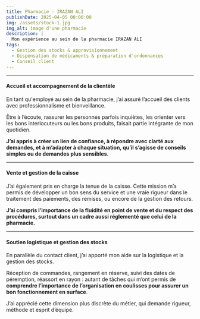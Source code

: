 ```yaml
---
title: Pharmacie - IRAZAN ALI
publishDate: 2025-04-05 00:00:00
img: /assets/stock-1.jpg
img_alt: image d'une pharmacie
description: |
  Mon expérience au sein de la pharmacie IRAZAN ALI
tags:
  - Gestion des stocks & approvisionnement
  - Dispensation de médicaments & préparation d'ordonnances
  - Conseil client
---
```


---

#### Accueil et accompagnement de la clientèle

En tant qu'employé au sein de la pharmacie, j’ai assuré l’accueil des clients avec professionnalisme et bienveillance. 

Être à l’écoute, rassurer les personnes parfois inquiètes, les orienter vers les bons interlocuteurs ou les bons produits, faisait partie intégrante de mon quotidien.

 **J’ai appris à créer un lien de confiance, à répondre avec clarté aux demandes, et à m’adapter à chaque situation, qu’il s’agisse de conseils simples ou de demandes plus sensibles**.

---
#### Vente et gestion de la caisse

J’ai également pris en charge la tenue de la caisse. Cette mission m’a permis de développer un bon sens du service et une vraie rigueur dans le traitement des paiements, des remises, ou encore de la gestion des retours. 

**J’ai compris l’importance de la fluidité en point de vente et du respect des procédures, surtout dans un cadre aussi réglementé que celui de la pharmacie.**

---
#### Soutien logistique et gestion des stocks
En parallèle du contact client, j’ai apporté mon aide sur la logistique et la gestion des stocks. 

Réception de commandes, rangement en réserve, suivi des dates de péremption, réassort en rayon : autant de tâches qui m’ont permis de **comprendre l’importance de l’organisation en coulisses pour assurer un bon fonctionnement en surface**. 

J’ai apprécié cette dimension plus discrète du métier, qui demande rigueur, méthode et esprit d’équipe.
